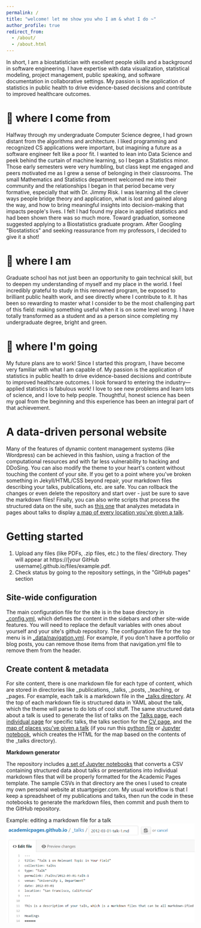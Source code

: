 ```yaml
---
permalink: /
title: "welcome! let me show you who I am & what I do ~"
author_profile: true
redirect_from: 
  - /about/
  - /about.html
---
```


In short, I am a biostatistician with excellent people skills and a background in software engineering. I have expertise with data visualization, statistical modeling, project management, public speaking, and software documentation in collaborative settings. My passion is the application of statistics in public health to drive evidence-based decisions and contribute to improved healthcare outcomes.

🌱 where I come from 
======

Halfway through my undergraduate Computer Science degree, I had grown distant from the algorithms and architecture. I liked programming and recognized CS applications were important, but imagining a future as a software engineer felt like a poor fit. I wanted to lean into Data Science and peek behind the curtain of machine learning, so I began a Statistics minor. Those early semesters were very humbling, but class kept me engaged and peers motivated me as I grew a sense of belonging in their classrooms. The small Mathematics and Statistics department welcomed me into their community and the relationships I began in that period became very formative, especially that with Dr. Jimmy Risk. I was learning all the clever ways people bridge theory and application, what is lost and gained along the way, and how to bring meaningful insights into decision-making that impacts people's lives. I felt I had found my place in applied statistics and had been shown there was so much more. Toward graduation, someone suggested applying to a Biostatistics graduate program. After Googling "Biostatistics" and seeking reassurance from my professors, I decided to give it a shot!

🌳 where I am
======

Graduate school has not just been an opportunity to gain technical skill, but to deepen my understanding of myself and my place in the world. I feel incredibly grateful to study in this renowned program, be exposed to brilliant public health work, and see directly where I contribute to it. It has been so rewarding to master what I consider to be the most challenging part of this field: making something useful when it is on some level wrong. I have totally transformed as a student and as a person since completing my undergraduate degree, bright and green.


🌟 where I'm going
======

My future plans are to work! Since I started this program, I have become very familiar with what I am capable of. My passion is the application of statistics in public health to drive evidence-based decisions and contribute to improved healthcare outcomes. I look forward to entering the industry—applied statistics is fabulous work! I love to see new problems and learn lots of science, and I love to help people. Thoughtful, honest science has been my goal from the beginning and this experience has been an integral part of that achievement.  

A data-driven personal website
======

Many of the features of dynamic content management systems (like Wordpress) can be achieved in this fashion, using a fraction of the computational resources and with far less vulnerability to hacking and DDoSing. You can also modify the theme to your heart's content without touching the content of your site. If you get to a point where you've broken something in Jekyll/HTML/CSS beyond repair, your markdown files describing your talks, publications, etc. are safe. You can rollback the changes or even delete the repository and start over - just be sure to save the markdown files! Finally, you can also write scripts that process the structured data on the site, such as [this one](https://github.com/academicpages/academicpages.github.io/blob/master/talkmap.ipynb) that analyzes metadata in pages about talks to display [a map of every location you've given a talk](https://academicpages.github.io/talkmap.html).

Getting started
======
1. Upload any files (like PDFs, .zip files, etc.) to the files/ directory. They will appear at https://[your GitHub username].github.io/files/example.pdf.  
1. Check status by going to the repository settings, in the "GitHub pages" section

Site-wide configuration
------
The main configuration file for the site is in the base directory in [_config.yml](https://github.com/academicpages/academicpages.github.io/blob/master/_config.yml), which defines the content in the sidebars and other site-wide features. You will need to replace the default variables with ones about yourself and your site's github repository. The configuration file for the top menu is in [_data/navigation.yml](https://github.com/academicpages/academicpages.github.io/blob/master/_data/navigation.yml). For example, if you don't have a portfolio or blog posts, you can remove those items from that navigation.yml file to remove them from the header. 

Create content & metadata
------
For site content, there is one markdown file for each type of content, which are stored in directories like _publications, _talks, _posts, _teaching, or _pages. For example, each talk is a markdown file in the [_talks directory](https://github.com/academicpages/academicpages.github.io/tree/master/_talks). At the top of each markdown file is structured data in YAML about the talk, which the theme will parse to do lots of cool stuff. The same structured data about a talk is used to generate the list of talks on the [Talks page](https://academicpages.github.io/talks), each [individual page](https://academicpages.github.io/talks/2012-03-01-talk-1) for specific talks, the talks section for the [CV page](https://academicpages.github.io/cv), and the [map of places you've given a talk](https://academicpages.github.io/talkmap.html) (if you run this [python file](https://github.com/academicpages/academicpages.github.io/blob/master/talkmap.py) or [Jupyter notebook](https://github.com/academicpages/academicpages.github.io/blob/master/talkmap.ipynb), which creates the HTML for the map based on the contents of the _talks directory).

**Markdown generator**

The repository includes [a set of Jupyter notebooks](https://github.com/academicpages/academicpages.github.io/tree/master/markdown_generator
) that converts a CSV containing structured data about talks or presentations into individual markdown files that will be properly formatted for the Academic Pages template. The sample CSVs in that directory are the ones I used to create my own personal website at stuartgeiger.com. My usual workflow is that I keep a spreadsheet of my publications and talks, then run the code in these notebooks to generate the markdown files, then commit and push them to the GitHub repository.


Example: editing a markdown file for a talk
![Editing a markdown file for a talk](/images/editing-talk.png)

